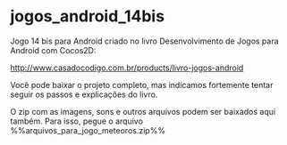 jogos_android_14bis
===================

Jogo 14 bis para Android criado no livro Desenvolvimento de Jogos para Android com Cocos2D:

http://www.casadocodigo.com.br/products/livro-jogos-android

Você pode baixar o projeto completo, mas indicamos fortemente tentar seguir os passos e explicações do livro. 

O zip com as imagens, sons e outros arquivos podem ser baixados aqui também. Para isso, pegue o arquivo %%arquivos_para_jogo_meteoros.zip%%



